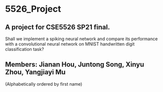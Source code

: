 # 5526_Project
## A project for CSE5526 SP21 final.  
Shall we implement a spiking neural network and compare its performance with a convolutional neural network on MNIST handwritten digit classification task?  

## Members: Jianan Hou, Juntong Song, Xinyu Zhou, Yangjiayi Mu 
(Alphabetically ordered by first name)
